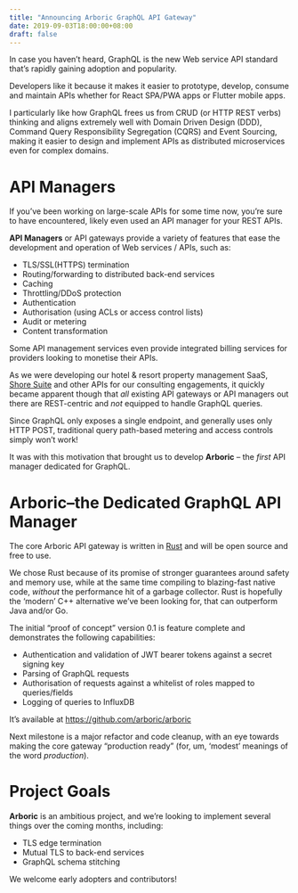 ```yaml
---
title: "Announcing Arboric GraphQL API Gateway"
date: 2019-09-03T18:00:00+08:00
draft: false
---
```


In case you haven’t heard, GraphQL is the new Web service API standard that’s rapidly gaining adoption and popularity.

Developers like it because it makes it easier to prototype, develop, consume and maintain APIs whether for React SPA/PWA apps or Flutter mobile apps.

I particularly like how GraphQL frees us from CRUD (or HTTP REST verbs) thinking and aligns extremely well with Domain Driven Design (DDD), Command Query Responsibility Segregation (CQRS) and Event Sourcing, making it easier to design and implement APIs as distributed microservices even for complex domains.

# API Managers

If you’ve been working on large-scale APIs for some time now, you’re sure to have encountered, likely even used an API manager for your REST APIs.

**API Managers** or API gateways provide a variety of features that ease the development and operation of Web services / APIs, such as:

* TLS/SSL(HTTPS) termination
* Routing/forwarding to distributed back-end services
* Caching
* Throttling/DDoS protection
* Authentication
* Authorisation (using ACLs or access control lists)
* Audit or metering
* Content transformation

Some API management services even provide integrated billing services for providers looking to monetise their APIs.

As we were developing our hotel & resort property management SaaS, [Shore Suite](https://www.shoresuite.com/) and other APIs for our consulting engagements, it quickly became apparent though that _all_ existing API gateways or API managers out there are REST-centric and _not_ equipped to handle GraphQL queries.

Since GraphQL only exposes a single endpoint, and generally uses only HTTP POST, traditional query path-based metering and access controls simply won’t work!

It was with this motivation that brought us to develop **Arboric** – the _first_ API manager dedicated for GraphQL.

# Arboric–the Dedicated GraphQL API Manager

The core Arboric API gateway is written in [Rust](https://www.rust-lang.org/) and will be open source and free to use.

We chose Rust because of its promise of stronger guarantees around safety and memory use, while at the same time compiling to blazing-fast native code, _without_ the performance hit of a garbage collector. Rust is hopefully the ‘modern’ C++ alternative we’ve been looking for, that can outperform Java and/or Go.

The initial “proof of concept” version 0.1 is feature complete and demonstrates the following capabilities:

* Authentication and validation of JWT bearer tokens against a secret signing key
* Parsing of GraphQL requests
* Authorisation of requests against a whitelist of roles mapped to queries/fields
* Logging of queries to InfluxDB

It’s available at https://github.com/arboric/arboric

Next milestone is a major refactor and code cleanup, with an eye towards making the core gateway “production ready” (for, um, ‘modest’ meanings of the word _production_).

# Project Goals

**Arboric** is an ambitious project, and we’re looking to implement several things over the coming months, including:

* TLS edge termination
* Mutual TLS to back-end services
* GraphQL schema stitching

We welcome early adopters and contributors!
